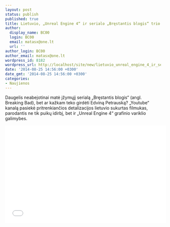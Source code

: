 ```yaml
---
layout: post
status: publish
published: true
title: Lietuvio, „Unreal Engine 4“ ir serialo „Bręstantis blogis“ trio
author:
  display_name: BC00
  login: BC00
  email: matasx@one.lt
  url: ''
author_login: BC00
author_email: matasx@one.lt
wordpress_id: 8182
wordpress_url: http://localhost/site/new/lietuvio_unreal_engine_4_ir_serialo_brestantis_blogis_trio/
date: '2014-08-25 14:56:00 +0300'
date_gmt: '2014-08-25 14:56:00 +0300'
categories:
- Naujienos
---
```

<p>
	Daugelis neabejotinai matė įžymųjį serialą &bdquo;Bręstantis blogis&ldquo; (angl. Breaking Bad), bet ar kažkam teko girdėti Edviną Petrauską? &bdquo;Youtube&ldquo; kanalą pasiekė pritrenkiančios detalizacijos lietuvio sukurtas filmukas, parodantis ne tik puikų idirbį, bet ir &bdquo;Unreal Engine 4&ldquo; grafinio variklio galimybes.</p>
<p>
	<iframe allowfullscreen="" frameborder="0" height="315" src="//www.youtube.com/embed/vhSiMnKm7E4" width="520"></iframe></p>
